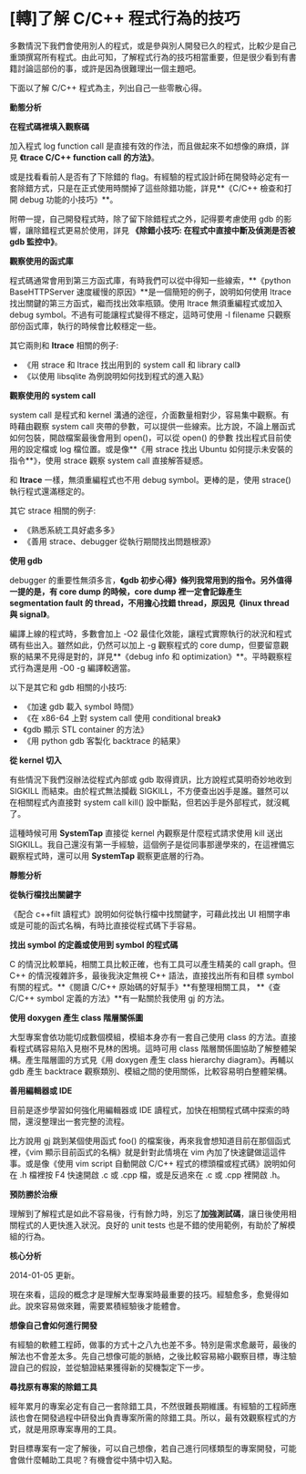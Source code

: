 # [轉]了解 C/C++ 程式行為的技巧

多數情況下我們會使用別人的程式，或是參與別人開發已久的程式，比較少是自己重頭撰寫所有程式。由此可知，了解程式行為的技巧相當重要，但是很少看到有書籍討論這部份的事，或許是因為很難理出一個主題吧。

下面以了解 C/C++ 程式為主，列出自己一些零散心得。

**動態分析**

**在程式碼裡填入觀察碼**

加入程式 log function call 是直接有效的作法，而且做起來不如想像的麻煩，詳見 **《trace C/C++ function call 的方法》**。

或是找看看前人是否有了下除錯的 flag。有經驗的程式設計師在開發時必定有一套除錯方式，只是在正式使用時關掉了這些除錯功能，詳見**《C/C++ 檢查和打開 debug 功能的小技巧》**。

附帶一提，自己開發程式時，除了留下除錯程式之外，記得要考慮使用 gdb 的影響，讓除錯程式更易於使用，詳見 **《除錯小技巧: 在程式中直接中斷及偵測是否被 gdb 監控中》**。

**觀察使用的函式庫**

程式碼通常會用到第三方函式庫，有時我們可以從中得知一些線索，**《python BaseHTTPServer 速度緩慢的原因》**是一個簡短的例子，說明如何使用 ltrace 找出關鍵的第三方函式，繼而找出效率瓶頸。使用 ltrace 無須重編程式或加入 debug symbol。不過有可能讓程式變得不穩定，這時可使用 -l filename 只觀察部份函式庫，執行的時候會比較穩定一些。

其它兩則和 **ltrace** 相關的例子:

- 《用 strace 和 ltrace 找出用到的 system call 和 library call》
- 《以使用 libsqlite 為例說明如何找到程式的進入點》

**觀察使用的 system call**

system call 是程式和 kernel 溝通的途徑，介面數量相對少，容易集中觀察。有時藉由觀察 system call 夾帶的參數，可以提供一些線索。比方說，不論上層函式如何包裝，開啟檔案最後會用到 open()，可以從 open() 的參數 找出程式目前使用的設定檔或 log 檔位置。或是像**《用 strace 找出 Ubuntu 如何提示未安裝的指令**》，使用 strace 觀察 system call 直接解答疑惑。

和 **ltrace** 一樣，無須重編程式也不用 debug symbol。更棒的是，使用 strace() 執行程式還滿穩定的。

其它 strace 相關的例子:

- 《熟悉系統工具好處多多》
- 《善用 strace、debugger 從執行期間找出問題根源》

**使用 gdb**

debugger 的重要性無須多言，**《gdb 初步心得》**條列我常用到的指令。另外值得一提的是，有 core dump 的時候，core dump 裡一定會記錄產生 segmentation fault 的 thread，不用擔心找錯 thread，原因見**《linux thread 與 signal》**。

編譯上線的程式時，多數會加上 -O2 最佳化效能，讓程式實際執行的狀況和程式碼有些出入。雖然如此，仍然可以加上 -g 觀察程式的 core dump，但要留意觀察的結果不見得是對的，詳見**《debug info 和 optimization》**。平時觀察程式行為還是用 -O0 -g 編譯較適當。

以下是其它和 gdb 相關的小技巧:

- 《加速 gdb 載入 symbol 時間》
- 《在 x86-64 上對 system call 使用 conditional break》
- 《gdb 顯示 STL container 的方法》
- 《用 python gdb 客製化 backtrace 的結果》

**從 kernel 切入**

有些情況下我們沒辦法從程式內部或 gdb 取得資訊，比方說程式莫明奇妙地收到 SIGKILL 而結束。由於程式無法攔截 SIGKILL，不方便查出凶手是誰。雖然可以在相關程式內直接對 system call kill() 設中斷點，但若凶手是外部程式，就沒輒了。

這種時候可用 **SystemTap** 直接從 kernel 內觀察是什麼程式請求使用 kill 送出 SIGKILL。我自己還沒有第一手經驗，這個例子是從同事那邊學來的，在這裡備忘觀察程式時，還可以用 **SystemTap** 觀察更底層的行為。

**靜態分析**

**從執行檔找出關鍵字**

《配合 c++filt 讀程式》說明如何從執行檔中找關鍵字，可藉此找出 UI 相關字串或是可能的函式名稱，有時比直接從程式碼下手容易。

**找出 symbol 的定義或使用到 symbol 的程式碼**

C 的情況比較單純，相關工具比較正確，也有工具可以產生精美的 call graph。但 C++ 的情況複雜許多，最後我決定無視 C++ 語法，直接找出所有和目標 symbol 有關的程式。**《閱讀 C/C++ 原始碼的好幫手》**有整理相關工具， **《查 C/C++ symbol 定義的方法》**有一點關於我使用 gj 的方法。

**使用 doxygen 產生 class 階層關係圖**

大型專案會依功能切成數個模組，模組本身亦有一套自己使用 class 的方法。直接看程式碼容易陷入見樹不見林的困境。這時可用 class 階層關係圖協助了解整體架構。產生階層圖的方式見《用 doxygen 產生 class hierarchy diagram》。再輔以 gdb 產生 backtrace 觀察類別、模組之間的使用關係，比較容易明白整體架構。

**善用編輯器或 IDE**

目前是逐步學習如何強化用編輯器或 IDE 讀程式，加快在相關程式碼中探索的時間，還沒整理出一套完整的流程。

比方說用 gj 跳到某個使用函式 foo() 的檔案後，再來我會想知道目前在那個函式裡，《vim 顯示目前函式的名稱》就是針對此情境在 vim 內加了快速鍵做這這件事。或是像《使用 vim script 自動開啟 C/C++ 程式的標頭檔或程式碼》說明如何在 .h 檔裡按 F4 快速開啟 .c 或 .cpp 檔，或是反過來在 .c 或 .cpp 裡開啟 .h。

**預防勝於治療**

理解到了解程式是如此不容易後，行有餘力時，別忘了**加強測試碼**，讓日後使用相關程式的人更快進入狀況。良好的 unit tests 也是不錯的使用範例，有助於了解模組的行為。

**核心分析**

2014-01-05 更新。

現在來看，這段的概念才是理解大型專案時最重要的技巧。經驗愈多，愈覺得如此。說來容易做來難，需要累積經驗後才能體會。

**想像自己會如何進行開發**

有經驗的軟體工程師，做事的方式十之八九也差不多。特別是需求愈嚴苛，最後的解法也不會差太多。先自己想像可能的脈絡，之後比較容易縮小觀察目標，專注驗證自己的假設，並從驗證結果獲得新的契機製定下一步。

**尋找原有專案的除錯工具**

經年累月的專案必定有自己一套除錯工具，不然很難長期維護。有經驗的工程師應該也會在開發過程中研發出負責專案所需的除錯工具。所以，最有效觀察程式的方式，就是用原專案專用的工具。

對目標專案有一定了解後，可以自己想像，若自己進行同樣類型的專案開發，可能會做什麼輔助工具呢？有機會從中猜中切入點。
